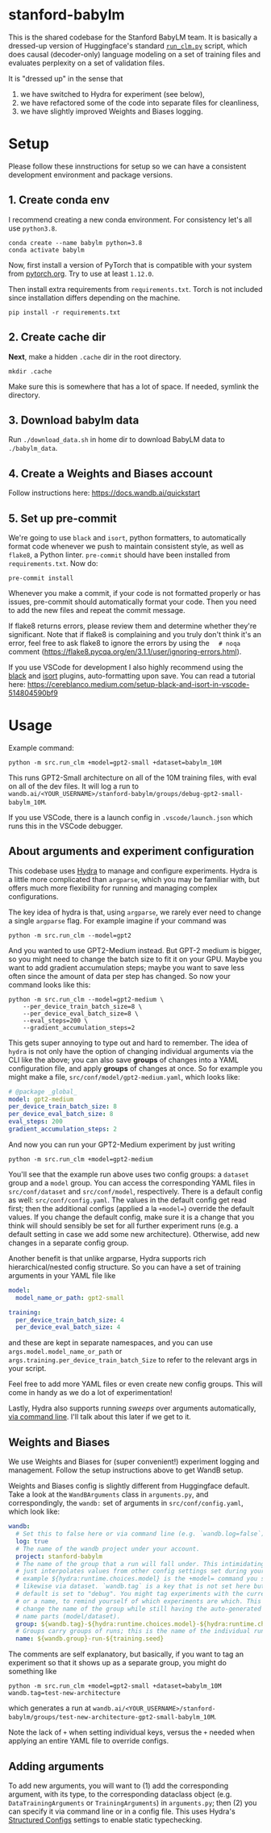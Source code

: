 # stanford-babylm

This is the shared codebase for the Stanford BabyLM team. It is basically a dressed-up version of Huggingface's standard [`run_clm.py`](https://github.com/huggingface/transformers/blob/main/examples/pytorch/language-modeling/run_clm.py) script, which does causal (decoder-only) language modeling on a set of training files and evaluates perplexity on a set of validation files.

It is "dressed up" in the sense that

1. we have switched to Hydra for experiment (see below),
2. we have refactored some of the code into separate files for cleanliness,
3. we have slightly improved Weights and Biases logging.

# Setup

Please follow these innstructions for setup so we can have a consistent development environment and package versions.

## 1. Create conda env

I recommend creating a new conda environment. For consistency let's all use `python3.8`.

```
conda create --name babylm python=3.8
conda activate babylm
```

Now, first install a version of PyTorch that is compatible with your system from
[pytorch.org](https://pytorch.org/). Try to use at least `1.12.0`.

Then install extra requirements from `requirements.txt`. Torch is not included
since installation differs depending on the machine.

```
pip install -r requirements.txt
```

## 2. Create cache dir

**Next**, make a hidden `.cache` dir in the root directory.

```
mkdir .cache
```

Make sure this is somewhere that has a lot of space. If needed, symlink the directory.

## 3. Download babylm data

Run `./download_data.sh` in home dir to download BabyLM data to
`./babylm_data`.

## 4. Create a Weights and Biases account

Follow instructions here: https://docs.wandb.ai/quickstart

## 5. Set up pre-commit

We're going to use `black` and `isort`, python formatters, to automatically
format code whenever we push to maintain consistent style, as well as `flake8`,
a Python linter. `pre-commit` should have been installed from
`requirements.txt`. Now do:

```
pre-commit install
```

Whenever you make a commit, if your code is not formatted properly or has
issues, pre-commit should automatically format your code. Then you need to add
the new files and repeat the commit message.

If flake8 returns errors, please review them and determine whether they're
significant. Note that if flake8 is complaining and you truly don't think it's
an error, feel free to ask flake8 to ignore the errors by using the `  # noqa`
comment (https://flake8.pycqa.org/en/3.1.1/user/ignoring-errors.html).

If you use VSCode for development I also highly recommend using the
[black](https://marketplace.visualstudio.com/items?itemName=ms-python.black-formatter)
and [isort](https://marketplace.visualstudio.com/items?itemName=ms-python.isort)
plugins, auto-formatting upon save. You can read a tutorial here: https://cereblanco.medium.com/setup-black-and-isort-in-vscode-514804590bf9

# Usage

Example command:

```
python -m src.run_clm +model=gpt2-small +dataset=babylm_10M
```

This runs GPT2-Small architecture on all of the 10M training files, with eval on all of the dev files. It will log a run to
`wandb.ai/<YOUR_USERNAME>/stanford-babylm/groups/debug-gpt2-small-babylm_10M`.

If you use VSCode, there is a launch config in `.vscode/launch.json` which runs
this in the VSCode debugger.

## About arguments and experiment configuration

This codebase uses [Hydra](https://github.com/facebookresearch/hydra) to manage
and configure experiments. Hydra is a little more complicated than `argparse`,
which you may be familiar with, but offers much more flexibility for running and
managing complex configurations.

The key idea of hydra is that, using `argparse`, we rarely ever need to change a
single `argparse` flag. For example imagine if your command was

```
python -m src.run_clm --model=gpt2
```

And you wanted to use GPT2-Medium instead. But GPT-2 medium is bigger, so you
might need to change the batch size to fit it on your GPU. Maybe you want to add
gradient accumulation steps; maybe you want to save less often since the amount
of data per step has changed. So now your command looks like this:

```
python -m src.run_clm --model=gpt2-medium \
    --per_device_train_batch_size=8 \
    --per_device_eval_batch_size=8 \
    --eval_steps=200 \
    --gradient_accumulation_steps=2
```

This gets super annoying to type out and hard to remember. The idea of `hydra`
is not only have the option of changing individual arguments via the CLI like
the above; you can also save **groups** of changes into a YAML configuration
file, and apply **groups** of changes at once. So for example you might make a
file, `src/conf/model/gpt2-medium.yaml`, which looks like:

```yaml
# @package _global_
model: gpt2-medium
per_device_train_batch_size: 8
per_device_eval_batch_size: 8
eval_steps: 200
gradient_accumulation_steps: 2
```

And now you can run your GPT2-Medium experiment by just writing

```
python -m src.run_clm +model=gpt2-medium
```

You'll see that the example run above uses two config groups: a `dataset` group
and a `model` group. You can access the corresponding YAML files in
`src/conf/dataset` and `src/conf/model`, respectively. There is a default config
as well: `src/conf/config.yaml`. The values in the default config get read
first; then the additional configs (applied a la `+model=`) override the default
values. If you change the default config, make sure it is a change that you
think will should sensibly be set for all further experiment runs (e.g. a
default setting in case we add some new architecture). Otherwise, add new
changes in a separate config group.

Another benefit is that unlike argparse, Hydra supports rich hierarchical/nested config structure. So you can have a set of training arguments in your YAML file like

```yaml
model:
  model_name_or_path: gpt2-small

training:
  per_device_train_batch_size: 4
  per_device_eval_batch_size: 4
```
and these are kept in separate namespaces, and you can use `args.model.model_name_or_path` or `args.training.per_device_train_batch_Size` to refer to the relevant args in your script.

Feel free to add more YAML files or even create new config groups. This will
come in handy as we do a lot of experimentation!

Lastly, Hydra also supports running *sweeps* over arguments automatically, [via command line](https://hydra.cc/docs/tutorials/basic/running_your_app/multi-run/). I'll talk about this later if we get to it.

## Weights and Biases

We use Weights and Biases for (super convenient!) experiment logging and management. Follow the setup instructions above to get WandB setup.

Weights and Biases config is slightly different from Huggingface default. Take a
look at the `WandBArguments` class in `arguments.py`, and correspondingly, the
`wandb:` set of arguments in `src/conf/config.yaml`, which look like:

```yaml
wandb:
  # Set this to false here or via command line (e.g. `wandb.log=false`) to disable wandb logging.
  log: true
  # The name of the wandb project under your account.
  project: stanford-babylm
  # The name of the group that a run will fall under. This intimidating syntax
  # just interpolates values from other config settings set during your run. For
  # example ${hydra:runtime.choices.model} is the +model= command you specified;
  # likewise via dataset. `wandb.tag` is a key that is not set here but by
  # default is set to "debug". You might tag experiments with the current date,
  # or a name, to remind yourself of which experiments are which. This lets you
  # change the name of the group while still having the auto-generated group
  # name parts (model/dataset).
  group: ${wandb.tag}-${hydra:runtime.choices.model}-${hydra:runtime.choices.dataset}
  # Groups carry groups of runs; this is the name of the individual run, which is the group + a seed.
  name: ${wandb.group}-run-${training.seed}
```

The comments are self explanatory, but basically, if you want to tag an
experiment so that it shows up as a separate group, you might do something like

```
python -m src.run_clm +model=gpt2-small +dataset=babylm_10M wandb.tag=test-new-architecture
```

which generates a run at `wandb.ai/<YOUR_USERNAME>/stanford-babylm/groups/test-new-architecture-gpt2-small-babylm_10M`.

Note the lack of `+` when setting individual keys, versus the `+` needed when
applying an entire YAML file to override configs.

## Adding arguments

To add new arguments, you will want to (1) add the corresponding argument, with its
type, to the corresponding dataclass object (e.g. `DataTrainingArguments` or
`TrainingArguments`) in `arguments.py`; then (2) you can specify it via command
line or in a config file. This uses Hydra's [Structured
Configs](https://hydra.cc/docs/tutorials/structured_config/intro/) settings to
enable static typechecking.
